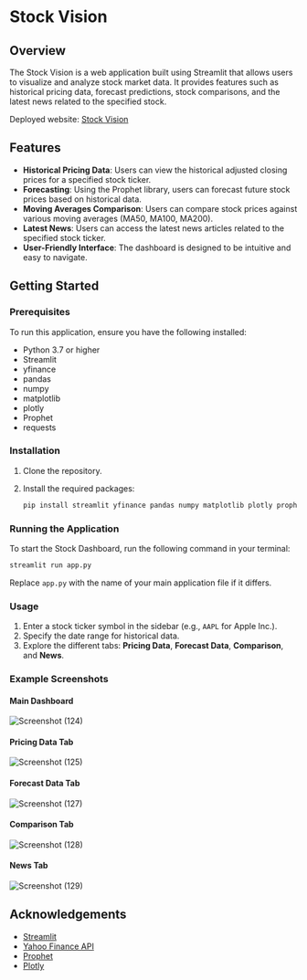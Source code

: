
# Stock Vision

## Overview

The Stock Vision is a web application built using Streamlit that allows users to visualize and analyze stock market data. It provides features such as historical pricing data, forecast predictions, stock comparisons, and the latest news related to the specified stock.

Deployed website: [Stock Vision](https://stock-prediction-5a77cx7hdaxzaywhkqgzbz.streamlit.app/) 

## Features

- **Historical Pricing Data**: Users can view the historical adjusted closing prices for a specified stock ticker.
- **Forecasting**: Using the Prophet library, users can forecast future stock prices based on historical data.
- **Moving Averages Comparison**: Users can compare stock prices against various moving averages (MA50, MA100, MA200).
- **Latest News**: Users can access the latest news articles related to the specified stock ticker.
- **User-Friendly Interface**: The dashboard is designed to be intuitive and easy to navigate.

## Getting Started

### Prerequisites

To run this application, ensure you have the following installed:

- Python 3.7 or higher
- Streamlit
- yfinance
- pandas
- numpy
- matplotlib
- plotly
- Prophet
- requests

### Installation

1. Clone the repository.

2. Install the required packages:

   ```bash
   pip install streamlit yfinance pandas numpy matplotlib plotly prophet requests
   ```

### Running the Application

To start the Stock Dashboard, run the following command in your terminal:

```bash
streamlit run app.py
```

Replace `app.py` with the name of your main application file if it differs.

### Usage

1. Enter a stock ticker symbol in the sidebar (e.g., `AAPL` for Apple Inc.).
2. Specify the date range for historical data.
3. Explore the different tabs: **Pricing Data**, **Forecast Data**, **Comparison**, and **News**.

### Example Screenshots

#### Main Dashboard

![Screenshot (124)](https://github.com/user-attachments/assets/6bf727c2-a063-45d6-b0c6-38a080d75a44)
  <!-- Add a screenshot of the main dashboard here -->

#### Pricing Data Tab

![Screenshot (125)](https://github.com/user-attachments/assets/3ee83d6d-7c03-4b33-89d1-3307956fa3f8)
  <!-- Add a screenshot of the pricing data tab here -->

#### Forecast Data Tab

![Screenshot (127)](https://github.com/user-attachments/assets/bfab9948-3c0b-4e74-96c4-100fa2aa66ff)
  <!-- Add a screenshot of the forecast data tab here -->

#### Comparison Tab

![Screenshot (128)](https://github.com/user-attachments/assets/9985487b-6bf8-4dbb-8762-dccb585ce99f)
  <!-- Add a screenshot of the comparison tab here -->

#### News Tab

![Screenshot (129)](https://github.com/user-attachments/assets/1d735b07-86e2-4270-9968-e2d6e5ef94f3)
  <!-- Add a screenshot of the news tab here -->

## Acknowledgements

- [Streamlit](https://streamlit.io/)
- [Yahoo Finance API](https://www.yahoofinanceapi.com/)
- [Prophet](https://facebook.github.io/prophet/)
- [Plotly](https://plotly.com/python/)



